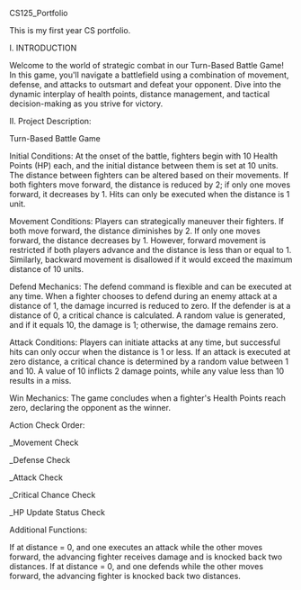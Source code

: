 CS125_Portfolio

This is my first year CS portfolio.

I. INTRODUCTION

Welcome to the world of strategic combat in our Turn-Based Battle Game! In this game, you'll navigate a battlefield using a combination of movement, defense, and attacks to outsmart and defeat your opponent. Dive into the dynamic interplay of health points, distance management, and tactical decision-making as you strive for victory.

II. Project Description: 

Turn-Based Battle Game

Initial Conditions:
At the onset of the battle, fighters begin with 10 Health Points (HP) each, and the initial distance between them is set at 10 units. The distance between fighters can be altered based on their movements. If both fighters move forward, the distance is reduced by 2; if only one moves forward, it decreases by 1. Hits can only be executed when the distance is 1 unit.

Movement Conditions:
Players can strategically maneuver their fighters. If both move forward, the distance diminishes by 2. If only one moves forward, the distance decreases by 1. However, forward movement is restricted if both players advance and the distance is less than or equal to 1. Similarly, backward movement is disallowed if it would exceed the maximum distance of 10 units.

Defend Mechanics:
The defend command is flexible and can be executed at any time. When a fighter chooses to defend during an enemy attack at a distance of 1, the damage incurred is reduced to zero. If the defender is at a distance of 0, a critical chance is calculated. A random value is generated, and if it equals 10, the damage is 1; otherwise, the damage remains zero.

Attack Conditions:
Players can initiate attacks at any time, but successful hits can only occur when the distance is 1 or less. If an attack is executed at zero distance, a critical chance is determined by a random value between 1 and 10. A value of 10 inflicts 2 damage points, while any value less than 10 results in a miss.

Win Mechanics:
The game concludes when a fighter's Health Points reach zero, declaring the opponent as the winner.

Action Check Order:

_Movement Check

_Defense Check

_Attack Check

_Critical Chance Check

_HP Update Status Check

Additional Functions:

If at distance = 0, and one executes an attack while the other moves forward, the advancing fighter receives damage and is knocked back two distances.
If at distance = 0, and one defends while the other moves forward, the advancing fighter is knocked back two distances.
